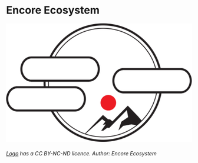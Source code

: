 # Encore Ecosystem

<div id="header" align="center">
  <img src="assets/Encore_Logo_v1.svg", width="1500">
</div>

###### [Logo](assets/Encore_Logo_v1.svg) has a CC BY-NC-ND licence. Author: Encore Ecosystem
